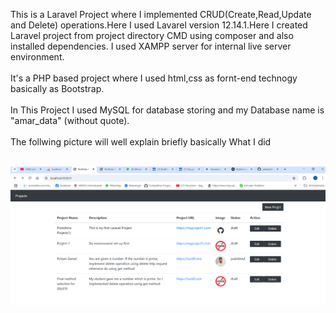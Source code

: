 This is a Laravel Project where I implemented CRUD(Create,Read,Update and Delete) operations.Here I used Lavarel version 12.14.1.Here I created Laravel project from project directory CMD using composer and also installed dependencies. I used XAMPP server for internal live server environment.</br> </br>
It's a PHP based project where I used html,css as fornt-end technogy basically as Bootstrap. </br> </br>
In This Project I used MySQL for database storing and my Database name is "amar_data" (without quote). </br> </br>
The follwing picture will well explain briefly basically What I did
</br> </br>

<img src="Screenshot (1).png" alt="Project Screenshot" width="800">
